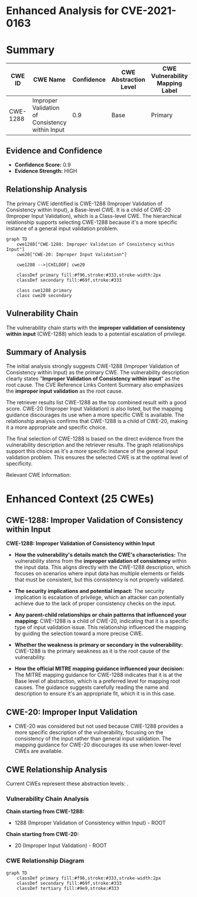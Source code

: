 # Enhanced Analysis for CVE-2021-0163

# Summary
| CWE ID    | CWE Name                                  | Confidence | CWE Abstraction Level | CWE Vulnerability Mapping Label | CWE-Vulnerability Mapping Notes |
| --------- | ----------------------------------------- | ---------- | ----------------------- | ------------------------------- | ------------------------------- |
| CWE-1288 | Improper Validation of Consistency within Input | 0.9        | Base                    | Primary                         | Allowed                       |

## Evidence and Confidence

*   **Confidence Score:** 0.9
*   **Evidence Strength:** HIGH

## Relationship Analysis
The primary CWE identified is CWE-1288 (Improper Validation of Consistency within Input), a Base-level CWE. It is a child of CWE-20 (Improper Input Validation), which is a Class-level CWE. The hierarchical relationship supports selecting CWE-1288 because it's a more specific instance of a general input validation problem.

```mermaid
graph TD
    cwe1288["CWE-1288: Improper Validation of Consistency within Input"]
    cwe20["CWE-20: Improper Input Validation"]
    
    cwe1288 -->|CHILDOF| cwe20
    
    classDef primary fill:#f96,stroke:#333,stroke-width:2px
    classDef secondary fill:#69f,stroke:#333
    
    class cwe1288 primary
    class cwe20 secondary
```

## Vulnerability Chain
The vulnerability chain starts with the **improper validation of consistency within input** (CWE-1288) which leads to a potential escalation of privilege.

## Summary of Analysis
The initial analysis strongly suggests CWE-1288 (Improper Validation of Consistency within Input) as the primary CWE. The vulnerability description clearly states "**Improper Validation of Consistency within input**" as the root cause. The CVE Reference Links Content Summary also emphasizes the **improper input validation** as the root cause.

The retriever results list CWE-1288 as the top combined result with a good score. CWE-20 (Improper Input Validation) is also listed, but the mapping guidance discourages its use when a more specific CWE is available. The relationship analysis confirms that CWE-1288 is a child of CWE-20, making it a more appropriate and specific choice.

The final selection of CWE-1288 is based on the direct evidence from the vulnerability description and the retriever results. The graph relationships support this choice as it's a more specific instance of the general input validation problem. This ensures the selected CWE is at the optimal level of specificity.

Relevant CWE Information:

# Enhanced Context (25 CWEs)

## CWE-1288: Improper Validation of Consistency within Input

**CWE-1288: Improper Validation of Consistency within Input**

*   **How the vulnerability's details match the CWE's characteristics:** The vulnerability stems from the **improper validation of consistency** within the input data. This aligns directly with the CWE-1288 description, which focuses on scenarios where input data has multiple elements or fields that must be consistent, but this consistency is not properly validated.

*   **The security implications and potential impact:** The security implication is escalation of privilege, which an attacker can potentially achieve due to the lack of proper consistency checks on the input.

*   **Any parent-child relationships or chain patterns that influenced your mapping:** CWE-1288 is a child of CWE-20, indicating that it is a specific type of input validation issue. This relationship influenced the mapping by guiding the selection toward a more precise CWE.

*   **Whether the weakness is primary or secondary in the vulnerability:** CWE-1288 is the primary weakness as it is the root cause of the vulnerability.

*   **How the official MITRE mapping guidance influenced your decision:** The MITRE mapping guidance for CWE-1288 indicates that it is at the Base level of abstraction, which is a preferred level for mapping root causes. The guidance suggests carefully reading the name and description to ensure it's an appropriate fit, which it is in this case.

## CWE-20: Improper Input Validation

*   CWE-20 was considered but not used because CWE-1288 provides a more specific description of the vulnerability, focusing on the consistency of the input rather than general input validation. The mapping guidance for CWE-20 discourages its use when lower-level CWEs are available.


## CWE Relationship Analysis

Current CWEs represent these abstraction levels: .


### Vulnerability Chain Analysis

**Chain starting from CWE-1288:**
- 1288 (Improper Validation of Consistency within Input) - ROOT


**Chain starting from CWE-20:**
- 20 (Improper Input Validation) - ROOT



### CWE Relationship Diagram

```mermaid
graph TD
    classDef primary fill:#f96,stroke:#333,stroke-width:2px
    classDef secondary fill:#69f,stroke:#333
    classDef tertiary fill:#9e9,stroke:#333
```